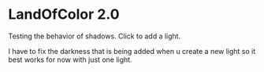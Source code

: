 # LandOfColor 2.0

Testing the behavior of shadows.
Click to add a light.

I have to fix the darkness that is being added when u create a new light so it best works for now with just one light.
